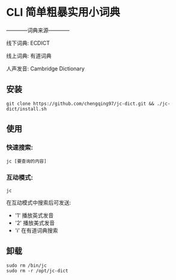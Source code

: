 # CLI 简单粗暴实用小词典


————词典来源————

线下词典: ECDICT

线上词典: 有道词典

人声发音: Cambridge Dictionary



## 安装

```
git clone https://github.com/chengqing97/jc-dict.git && ./jc-dict/install.sh
```

## 使用

### 快速搜索:

```
jc [要查询的内容]
```

### 互动模式:

```
jc
```

在互动模式中搜索后可发送: 
- '1' 播放英式发音 
- '2' 播放美式发音 
- 'i' 在有道词典搜索


## 卸载

```
sudo rm /bin/jc
sudo rm -r /opt/jc-dict
```

